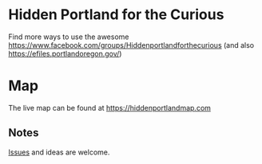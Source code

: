# Hidden Portland for the Curious
Find more ways to use the awesome https://www.facebook.com/groups/Hiddenportlandforthecurious (and also https://efiles.portlandoregon.gov/)

# Map
The live map can be found at https://hiddenportlandmap.com

## Notes
[Issues](https://github.com/olivierbouwman/hidden-portland/issues) and ideas are welcome. 